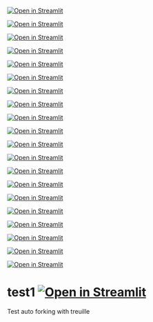 [![Open in Streamlit](https://static.streamlit.io/badges/streamlit_badge_black_white.svg)](https://github.com/tester-burner/test1/blob/main/README.md)

[![Open in Streamlit](https://static.streamlit.io/badges/streamlit_badge_black_white.svg)](https://github.com/tester-burner/test1/blob/main/README.md)

[![Open in Streamlit](https://static.streamlit.io/badges/streamlit_badge_black_white.svg)](https://github.com/tester-burner/test1/blob/main/README.md)

[![Open in Streamlit](https://static.streamlit.io/badges/streamlit_badge_black_white.svg)](https://github.com/tester-burner/test1/blob/main/README.md)

[![Open in Streamlit](https://static.streamlit.io/badges/streamlit_badge_black_white.svg)](https://github.com/tester-burner/test1/blob/main/README.md)

[![Open in Streamlit](https://static.streamlit.io/badges/streamlit_badge_black_white.svg)](https://github.com/tester-burner/test1/blob/main/README.md)

[![Open in Streamlit](https://static.streamlit.io/badges/streamlit_badge_black_white.svg)](https://github.com/tester-burner/test1/blob/main/README.md)

[![Open in Streamlit](https://static.streamlit.io/badges/streamlit_badge_black_white.svg)](https://github.com/tester-burner/test1/blob/main/README.md)

[![Open in Streamlit](https://static.streamlit.io/badges/streamlit_badge_black_white.svg)](https://github.com/tester-burner/test1/blob/main/README.md)

[![Open in Streamlit](https://static.streamlit.io/badges/streamlit_badge_black_white.svg)](https://github.com/tester-burner/test1/blob/main/README.md)

[![Open in Streamlit](https://static.streamlit.io/badges/streamlit_badge_black_white.svg)](https://github.com/tester-burner/test1/blob/main/README.md)

[![Open in Streamlit](https://static.streamlit.io/badges/streamlit_badge_black_white.svg)](https://github.com/tester-burner/test1/blob/main/README.md)

[![Open in Streamlit](https://static.streamlit.io/badges/streamlit_badge_black_white.svg)](https://github.com/tester-burner/test1/blob/main/README.md)

[![Open in Streamlit](https://static.streamlit.io/badges/streamlit_badge_black_white.svg)](https://github.com/tester-burner/test1/blob/main/README.md)

[![Open in Streamlit](https://static.streamlit.io/badges/streamlit_badge_black_white.svg)](https://github.com/tester-burner/test1/blob/main/README.md)

[![Open in Streamlit](https://static.streamlit.io/badges/streamlit_badge_black_white.svg)](https://github.com/tester-burner/test1/blob/main/README.md)

[![Open in Streamlit](https://static.streamlit.io/badges/streamlit_badge_black_white.svg)](https://github.com/tester-burner/test1/blob/main/README.md)

[![Open in Streamlit](https://static.streamlit.io/badges/streamlit_badge_black_white.svg)](https://github.com/tester-burner/test1/blob/main/README.md)

[![Open in Streamlit](https://static.streamlit.io/badges/streamlit_badge_black_white.svg)](https://github.com/tester-burner/test1/blob/main/README.md)

[![Open in Streamlit](https://static.streamlit.io/badges/streamlit_badge_black_white.svg)](https://github.com/tester-burner/test1/blob/main/README.md)

# test1 [![Open in Streamlit](https://static.streamlit.io/badges/streamlit_badge_black_white.svg)](https://github.com/tester-burner/test1/blob/main/README.md)
Test auto forking with treuille

